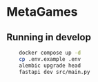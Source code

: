 # MetaGames

## Running in develop

```bash
    docker compose up -d
    cp .env.example .env
    alembic upgrade head
    fastapi dev src/main.py
```